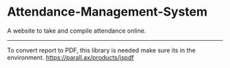 # Attendance-Management-System
A website to take and compile attendance online.


-------------------
To convert report to PDF, this library is needed make sure its in the environment.
https://parall.ax/products/jspdf
